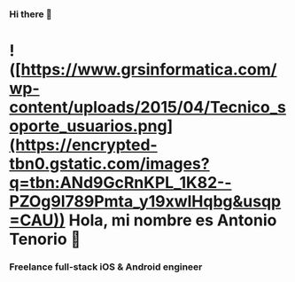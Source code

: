 ### Hi there 👋

# !([https://www.grsinformatica.com/wp-content/uploads/2015/04/Tecnico_soporte_usuarios.png](https://encrypted-tbn0.gstatic.com/images?q=tbn:ANd9GcRnKPL_1K82--PZOg9l789Pmta_y19xwlHqbg&usqp=CAU)) Hola, mi nombre es Antonio Tenorio 👋
### Freelance full-stack iOS & Android engineer

<!--
**Antonio-Gabino/Antonio-Gabino** is a ✨ _special_ ✨ repository because its `README.md` (this file) appears on your GitHub profile.
Here are some ideas to get you started:

- 🔭 I’m currently working on ...
- 🌱 I’m currently learning ...
- 👯 I’m looking to collaborate on ...
- 🤔 I’m looking for help with ...
- 💬 Ask me about ...
- 📫 How to reach me: ...
- 😄 Pronouns: ...
- ⚡ Fun fact: ...
-->
